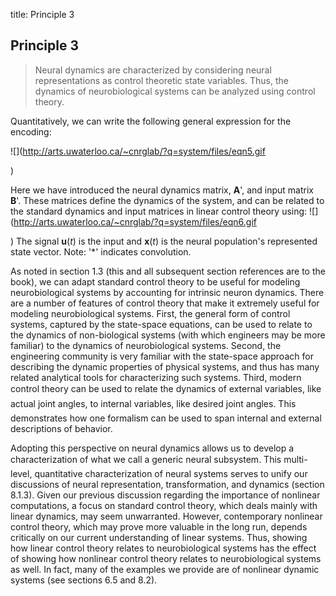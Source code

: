 title: Principle 3

## Principle 3

> Neural dynamics are characterized by considering neural representations as
control theoretic state variables. Thus, the dynamics of neurobiological
systems can be analyzed using control theory.

Quantitatively, we can write the following general expression for the
encoding:

![](http://arts.uwaterloo.ca/~cnrglab/?q=system/files/eqn5.gif

)

Here we have introduced the neural dynamics matrix, **A**', and input matrix
**B**'. These matrices define the dynamics of the system, and can be related
to the standard dynamics and input matrices in linear control theory using:
![](http://arts.uwaterloo.ca/~cnrglab/?q=system/files/eqn6.gif

) The signal **u**(_t_) is the input and **x**(_t_) is the neural population's
represented state vector. Note: '*' indicates convolution.

As noted in section 1.3 (this and all subsequent section references are to the
book), we can adapt standard control theory to be useful for modeling
neurobiological systems by accounting for intrinsic neuron dynamics. There are
a number of features of control theory that make it extremely useful for
modeling neurobiological systems. First, the general form of control systems,
captured by the state-space equations, can be used to relate to the dynamics
of non-biological systems (with which engineers may be more familiar) to the
dynamics of neurobiological systems. Second, the engineering community is very
familiar with the state-space approach for describing the dynamic properties
of physical systems, and thus has many related analytical tools for
characterizing such systems. Third, modern control theory can be used to
relate the dynamics of external variables, like actual joint angles, to
internal variables, like desired joint angles. This demonstrates how one
formalism can be used to span internal and external descriptions of behavior.

Adopting this perspective on neural dynamics allows us to develop a
characterization of what we call a generic neural subsystem. This multi-
level, quantitative characterization of neural systems serves to unify our
discussions of neural representation, transformation, and dynamics (section
8.1.3). Given our previous discussion regarding the importance of nonlinear
computations, a focus on standard control theory, which deals mainly with
linear dynamics, may seem unwarranted. However, contemporary nonlinear control
theory, which may prove more valuable in the long run, depends critically on
our current understanding of linear systems. Thus, showing how linear control
theory relates to neurobiological systems has the effect of showing how
nonlinear control theory relates to neurobiological systems as well. In fact,
many of the examples we provide are of nonlinear dynamic systems (see sections
6.5 and 8.2).
